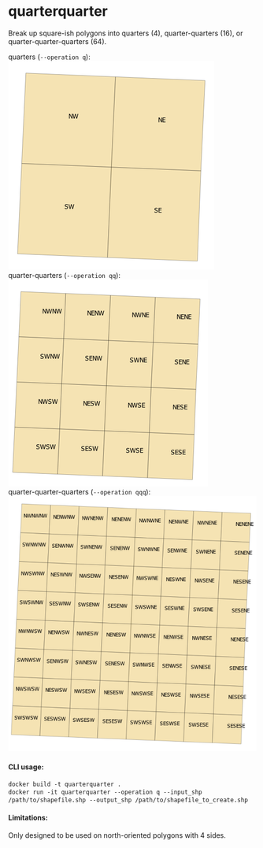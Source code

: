 quarterquarter
==============

Break up square-ish polygons into quarters (4), quarter-quarters (16), or quarter-quarter-quarters (64).

quarters (``--operation q``):  
![quarters.png](quarters.png)  
quarter-quarters (``--operation qq``):  
![quarter_quarters.png](quarter_quarters.png)  
quarter-quarter-quarters (``--operation qqq``):  
![quarter_quarter_quarters.png](quarter_quarter_quarters.png)  

#### CLI usage:
```
docker build -t quarterquarter .
docker run -it quarterquarter --operation q --input_shp /path/to/shapefile.shp --output_shp /path/to/shapefile_to_create.shp
```

#### Limitations:
Only designed to be used on north-oriented polygons with 4 sides.
